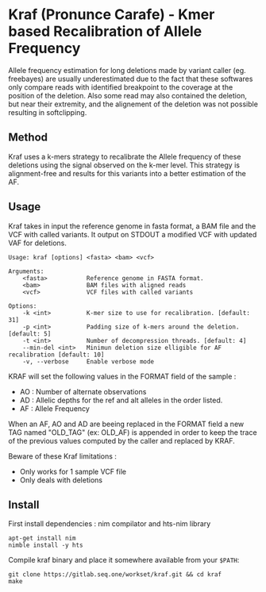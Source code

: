 # Kraf (Pronunce Carafe) - Kmer based Recalibration of Allele Frequency

Allele frequency estimation for long deletions made by variant caller (eg. freebayes) are usually underestimated
due to the fact that these softwares only compare reads with identified breakpoint to
the coverage at the position of the deletion. Also some read may also contained the deletion,
but near their extremity, and the alignement of the deletion was not possible resulting
in softclipping.

## Method

Kraf uses a k-mers strategy to recalibrate the Allele frequency of these deletions
using the signal observed on the k-mer level. This strategy is alignment-free and
results for this variants into a better estimation of the AF.

## Usage

Kraf takes in input the reference genome in fasta format, a BAM file and the VCF with
called variants. It output on STDOUT a modified VCF with updated VAF for deletions.

```
Usage: kraf [options] <fasta> <bam> <vcf>

Arguments:
    <fasta>           Reference genome in FASTA format.
    <bam>             BAM files with aligned reads
    <vcf>             VCF files with called variants

Options:
    -k <int>          K-mer size to use for recalibration. [default: 31]
    -p <int>          Padding size of k-mers around the deletion. [default: 5]
    -t <int>          Number of decompression threads. [default: 4]
    --min-del <int>   Minimun deletion size elligible for AF recalibration [default: 10]
    -v, --verbose     Enable verbose mode
```

KRAF will set the following values in the FORMAT field of the sample :
- AO : Number of alternate observations
- AD : Allelic depths for the ref and alt alleles in the order listed.
- AF : Allele Frequency

When an AF, AO and AD are beeing replaced in the FORMAT field a new TAG named "OLD_TAG" (ex: OLD_AF) 
is appended in order to keep the trace of the previous values computed by the caller and replaced
by KRAF.

Beware of these Kraf limitations :

- Only works for 1 sample VCF file
- Only deals with deletions

## Install

First install dependencies : nim compilator and hts-nim library

```
apt-get install nim
nimble install -y hts
```

Compile kraf binary and place it somewhere available from your `$PATH`:

```
git clone https://gitlab.seq.one/workset/kraf.git && cd kraf
make
```
